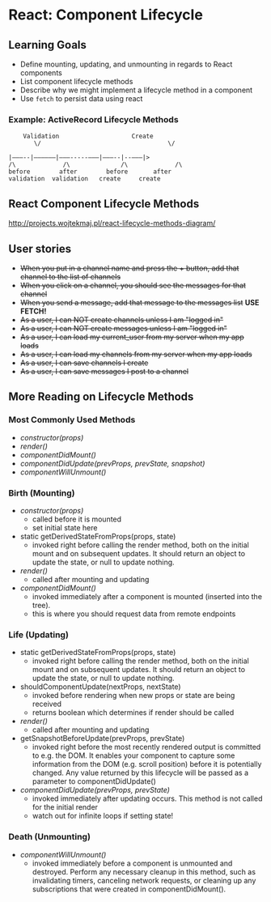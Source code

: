 # React: Component Lifecycle






## Learning Goals

* Define mounting, updating, and unmounting in regards to React components
* List component lifecycle methods
* Describe why we might implement a lifecycle method in a component
* Use `fetch` to persist data using react













### Example: ActiveRecord Lifecycle Methods

```
    Validation			          Create
	   \/						            \/

|———--|——————|———-----———|———--|--———|>
/\ 		       /\		       /\		      /\
before		  after	       before	    after
validation	validation	 create	    create
```








## React Component Lifecycle Methods
http://projects.wojtekmaj.pl/react-lifecycle-methods-diagram/


## User stories

* ~~When you put in a channel name and press the + button, add that channel to the list of channels~~
* ~~When you click on a channel, you should see the messages for that channel~~
* ~~When you send a message, add that message to the messages list~~
**USE FETCH!**
* ~~As a user, I can NOT create channels unless I am "logged in"~~
* ~~As a user, I can NOT create messages unless I am "logged in"~~
* ~~As a user, I can load my current_user from my server when my app loads~~
* ~~As a user, I can load my channels from my server when my app loads~~
* ~~As a user, I can save channels I create~~
* ~~As a user, I can save messages I post to a channel~~























## More Reading on Lifecycle Methods
### Most Commonly Used Methods
- *constructor(props)*
- *render()*
- *componentDidMount()*
- *componentDidUpdate(prevProps, prevState, snapshot)*
- *componentWillUnmount()*

### Birth (Mounting)
- *constructor(props)*
  - called before it is mounted
  - set initial state here
- static getDerivedStateFromProps(props, state)
  - invoked right before calling the render method, both on the initial mount and on subsequent updates. It should return an object to update the state, or null to update nothing.
- *render()*
  - called after mounting and updating
- *componentDidMount()*
  - invoked immediately after a component is mounted (inserted into the tree).
  - this is where you should request data from remote endpoints

### Life (Updating)
- static getDerivedStateFromProps(props, state)
  - invoked right before calling the render method, both on the initial mount and on subsequent updates. It should return an object to update the state, or null to update nothing.
- shouldComponentUpdate(nextProps, nextState)
  - invoked before rendering when new props or state are being received
  - returns boolean which determines if render should be called
- *render()*
  - called after mounting and updating
- getSnapshotBeforeUpdate(prevProps, prevState)
  - invoked right before the most recently rendered output is committed to e.g. the DOM. It enables your component to capture some information from the DOM (e.g. scroll position) before it is potentially changed. Any value returned by this lifecycle will be passed as a parameter to componentDidUpdate()
- *componentDidUpdate(prevProps, prevState)*
  - invoked immediately after updating occurs. This method is not called for the initial render
  - watch out for infinite loops if setting state!

### Death (Unmounting)
- *componentWillUnmount()*
  -  invoked immediately before a component is unmounted and destroyed. Perform any necessary cleanup in this method, such as invalidating timers, canceling network requests, or cleaning up any subscriptions that were created in componentDidMount().

